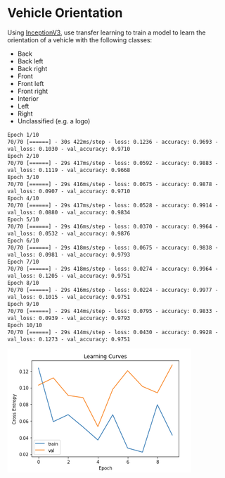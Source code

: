# Vehicle Orientation

Using [InceptionV3](https://www.tensorflow.org/api_docs/python/tf/keras/applications/InceptionV3), use transfer learning to train a model to learn
the orientation of a vehicle with the following classes:
 * Back
 * Back left
 * Back right
 * Front
 * Front left
 * Front right
 * Interior
 * Left
 * Right
 * Unclassified (e.g. a logo)
 
 ```
 Epoch 1/10
70/70 [======] - 30s 422ms/step - loss: 0.1236 - accuracy: 0.9693 - val_loss: 0.1030 - val_accuracy: 0.9710
Epoch 2/10
70/70 [======] - 29s 417ms/step - loss: 0.0592 - accuracy: 0.9883 - val_loss: 0.1119 - val_accuracy: 0.9668
Epoch 3/10
70/70 [======] - 29s 416ms/step - loss: 0.0675 - accuracy: 0.9878 - val_loss: 0.0907 - val_accuracy: 0.9710
Epoch 4/10
70/70 [======] - 29s 417ms/step - loss: 0.0528 - accuracy: 0.9914 - val_loss: 0.0880 - val_accuracy: 0.9834
Epoch 5/10
70/70 [======] - 29s 416ms/step - loss: 0.0370 - accuracy: 0.9964 - val_loss: 0.0532 - val_accuracy: 0.9876
Epoch 6/10
70/70 [======] - 29s 418ms/step - loss: 0.0675 - accuracy: 0.9838 - val_loss: 0.0981 - val_accuracy: 0.9793
Epoch 7/10
70/70 [======] - 29s 418ms/step - loss: 0.0274 - accuracy: 0.9964 - val_loss: 0.1205 - val_accuracy: 0.9751
Epoch 8/10
70/70 [======] - 29s 416ms/step - loss: 0.0224 - accuracy: 0.9977 - val_loss: 0.1015 - val_accuracy: 0.9751
Epoch 9/10
70/70 [======] - 29s 414ms/step - loss: 0.0795 - accuracy: 0.9833 - val_loss: 0.0939 - val_accuracy: 0.9793
Epoch 10/10
70/70 [======] - 29s 414ms/step - loss: 0.0430 - accuracy: 0.9928 - val_loss: 0.1273 - val_accuracy: 0.9751
```


![Learning Curve](https://github.com/danrosher/colab/blob/main/learning_curve.png)

 
 
